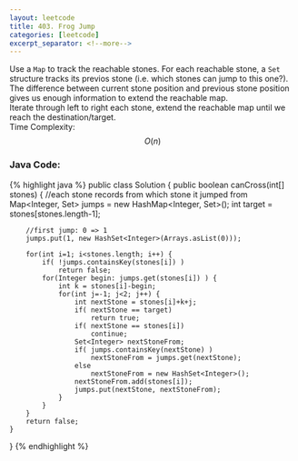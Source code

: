 ```yaml
---
layout: leetcode
title: 403. Frog Jump
categories: [leetcode]
excerpt_separator: <!--more-->
---
```

Use a `Map` to track the reachable stones. For each reachable stone, a `Set` structure tracks its previos stone (i.e. which stones can jump to this one?). The difference between current stone position and previous stone position gives us enough information to extend the reachable map.  
Iterate through left to right each stone, extend the reachable map until we reach the destination/target.  
Time Complexity: $$O(n)$$
<!--more-->

### Java Code:
{% highlight java %}
public class Solution {
    public boolean canCross(int[] stones) {
        //each stone records from which stone it jumped from
        Map<Integer, Set<Integer>> jumps = new HashMap<Integer, Set<Integer>>();
        int target = stones[stones.length-1];
        
        //first jump: 0 => 1
        jumps.put(1, new HashSet<Integer>(Arrays.asList(0)));
        
        for(int i=1; i<stones.length; i++) {
            if( !jumps.containsKey(stones[i]) )
                return false;
            for(Integer begin: jumps.get(stones[i]) ) {
                int k = stones[i]-begin;
                for(int j=-1; j<2; j++) {
                    int nextStone = stones[i]+k+j;
                    if( nextStone == target)
                        return true;
                    if( nextStone == stones[i])
                        continue;
                    Set<Integer> nextStoneFrom;
                    if( jumps.containsKey(nextStone) )
                        nextStoneFrom = jumps.get(nextStone);
                    else
                        nextStoneFrom = new HashSet<Integer>();
                    nextStoneFrom.add(stones[i]);
                    jumps.put(nextStone, nextStoneFrom);
                }
            }
        }
        return false;
    }
}
{% endhighlight %}
<div
  class="fb-like"
  data-share="true"
  data-width="450"
  data-show-faces="true">
</div>
<div class="fb-comments" data-href="https://tyge318.github.io/{{page.title}}/" data-numposts="10"></div>
